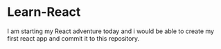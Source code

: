 # Learn-React
I am starting my React adventure today and i would be able to create my first react app and commit it to this repository.
